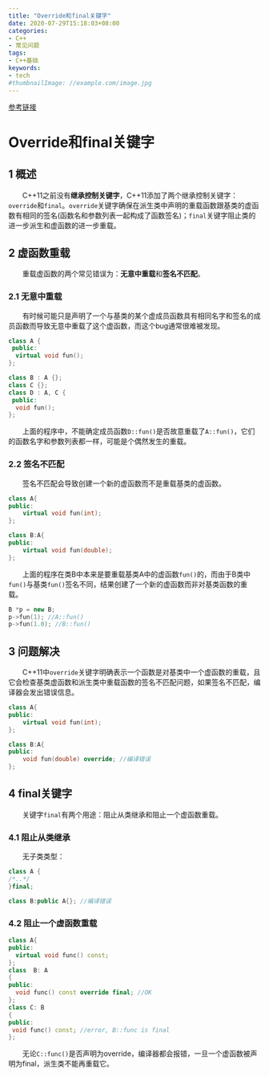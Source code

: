 ```yaml
---
title: "Override和final关键字"
date: 2020-07-29T15:18:03+08:00
categories:
- C++
- 常见问题
tags:
- C++基础
keywords:
- tech
#thumbnailImage: //example.com/image.jpg
---
```

[参考链接](https://www.kancloud.cn/wangshubo1989/new-characteristics/99708)
<!--more-->
# Override和final关键字

## 1 概述
　　C++11之前没有**继承控制关键字**，C++11添加了两个继承控制关键字：`override`和`final`。`override`关键字确保在派生类中声明的重载函数跟基类的虚函数有相同的签名(函数名和参数列表一起构成了函数签名)；`final`关键字阻止类的进一步派生和虚函数的进一步重载。

## 2 虚函数重载
　　重载虚函数的两个常见错误为：**无意中重载**和**签名不匹配**。

### 2.1 无意中重载
　　有时候可能只是声明了一个与基类的某个虚成员函数具有相同名字和签名的成员函数而导致无意中重载了这个虚函数，而这个bug通常很难被发现。

```cpp
class A {
 public:
  virtual void fun();
};

class B : A {};
class C {};
class D : A, C {
 public:
  void fun();
};
```

　　上面的程序中，不能确定成员函数`D::fun()`是否故意重载了`A::fun()`，它们的函数名字和参数列表都一样，可能是个偶然发生的重载。

### 2.2 签名不匹配
　　签名不匹配会导致创建一个新的虚函数而不是重载基类的虚函数。
```cpp
class A{
public:
    virtual void fun(int);
};

class B:A{
public:
    virtual void fun(double);
};
```

　　上面的程序在类B中本来是要重载基类A中的虚函数`fun()`的，而由于B类中`fun()`与基类`fun()`签名不同，结果创建了一个新的虚函数而非对基类函数的重载。

```cpp
B *p = new B;
p->fun(1); //A::fun()
p->fun(1.0); //B::fun()
```

## 3 问题解决
　　C++11中`override`关键字明确表示一个函数是对基类中一个虚函数的重载，且它会检查基类虚函数和派生类中重载函数的签名不匹配问题，如果签名不匹配，编译器会发出错误信息。

```cpp
class A{
public:
    virtual void fun(int);
};

class B:A{
public:
    void fun(double) override; //编译错误
};
```
## 4 final关键字
　　关键字`final`有两个用途：阻止从类继承和阻止一个虚函数重载。

### 4.1 阻止从类继承
　　无子类类型：

```cpp
class A {
/*..*/
}final;

class B:public A{}; //编译错误
```
### 4.2 阻止一个虚函数重载

```cpp
class A{
public:
  virtual void func() const;
};
class  B: A
{
public:
  void func() const override final; //OK
};
class C: B
{
public:
 void func() const; //error, B::func is final
};
```

　　无论`C::func()`是否声明为override，编译器都会报错，一旦一个虚函数被声明为final，派生类不能再重载它。
